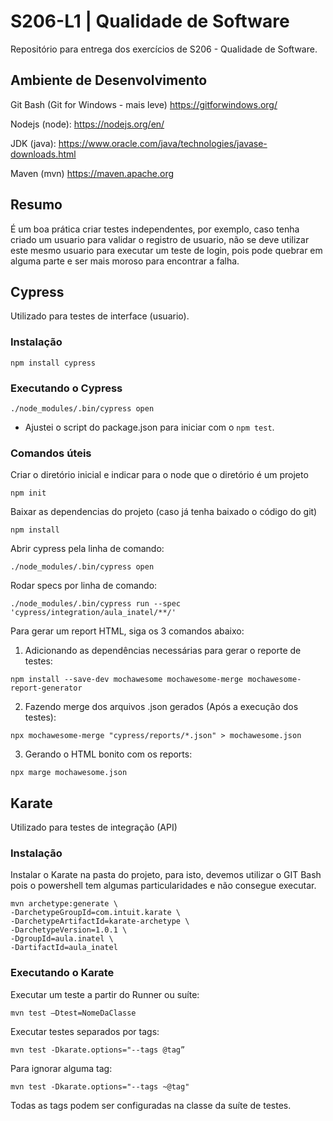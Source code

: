 # S206-L1 | Qualidade de Software
Repositório para entrega dos exercícios de S206 - Qualidade de Software.

## Ambiente de Desenvolvimento
Git Bash (Git for Windows - mais leve) https://gitforwindows.org/

Nodejs (node): https://nodejs.org/en/

JDK (java): https://www.oracle.com/java/technologies/javase-downloads.html

Maven (mvn) https://maven.apache.org
## Resumo
É um boa prática criar testes independentes, por exemplo, caso tenha criado um usuario para validar o registro de usuario, não se deve utilizar este mesmo usuario para executar um teste de login, pois pode quebrar em alguma parte e ser mais moroso para encontrar a falha.
## Cypress
Utilizado para testes de interface (usuario).
### Instalação
~~~
npm install cypress
~~~
### Executando o Cypress
~~~
./node_modules/.bin/cypress open
~~~

- Ajustei o script do package.json para iniciar com o `npm test`.

### Comandos úteis

Criar o diretório inicial e indicar para o node que o diretório é um projeto
~~~
npm init
~~~

Baixar as dependencias do projeto (caso já tenha baixado o código do git)
~~~
npm install
~~~

Abrir cypress pela linha de comando:
~~~
./node_modules/.bin/cypress open
~~~

Rodar specs por linha de comando:
~~~
./node_modules/.bin/cypress run --spec 'cypress/integration/aula_inatel/**/'
~~~
Para gerar um report HTML, siga os 3 comandos abaixo:

1. Adicionando as dependências necessárias para gerar o reporte de testes:
~~~
npm install --save-dev mochawesome mochawesome-merge mochawesome-report-generator 
~~~

2. Fazendo merge dos arquivos .json gerados (Após a execução dos testes):
~~~
npx mochawesome-merge "cypress/reports/*.json" > mochawesome.json 
~~~

3. Gerando o HTML bonito com os reports:
~~~
npx marge mochawesome.json 
~~~
## Karate
Utilizado para testes de integração (API)

### Instalação
Instalar o Karate na pasta do projeto, para isto, devemos utilizar o GIT Bash pois o powershell tem algumas particularidades e não consegue executar.
~~~
mvn archetype:generate \
-DarchetypeGroupId=com.intuit.karate \
-DarchetypeArtifactId=karate-archetype \
-DarchetypeVersion=1.0.1 \
-DgroupId=aula.inatel \
-DartifactId=aula_inatel
~~~
### Executando o Karate

Executar um teste a partir do Runner ou suíte:
~~~
mvn test –Dtest=NomeDaClasse
~~~

Executar testes separados por tags:
~~~
mvn test -Dkarate.options="--tags @tag”
~~~

Para ignorar alguma tag:
~~~
mvn test -Dkarate.options="--tags ~@tag" 
~~~
Todas as tags podem ser configuradas na classe da suíte de testes.